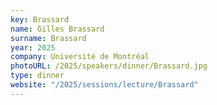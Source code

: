 ```yaml
---
key: Brassard
name: Gilles Brassard
surname: Brassard
year: 2025
company: Université de Montréal
photoURL: /2025/speakers/dinner/Brassard.jpg
type: dinner
website: "/2025/sessions/lecture/Brassard"
---
```

